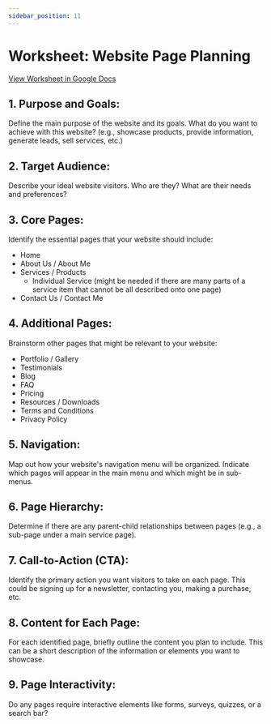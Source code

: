 ```yaml
---
sidebar_position: 11
---
```


# Worksheet: Website Page Planning 

[View Worksheet in Google Docs](https://google.com)

## 1. Purpose and Goals: 
Define the main purpose of the website and its goals. What do you want to achieve with this website? (e.g., showcase products, provide information, generate leads, sell services, etc.) 

## 2. Target Audience: 
Describe your ideal website visitors. Who are they? What are their needs and preferences? 

## 3. Core Pages: 

Identify the essential pages that your website should include: 

- Home 
- About Us / About Me 
- Services / Products
    - Individual Service (might be needed if there are many parts of a service item that cannot be all described onto one page)
- Contact Us / Contact Me 


## 4. Additional Pages: 
Brainstorm other pages that might be relevant to your website: 

- Portfolio / Gallery 
- Testimonials 
- Blog 
- FAQ 
- Pricing 
- Resources / Downloads 
- Terms and Conditions 
- Privacy Policy 

## 5. Navigation: 
Map out how your website's navigation menu will be organized. Indicate which pages will appear in the main menu and which might be in sub-menus. 

## 6. Page Hierarchy: 
Determine if there are any parent-child relationships between pages (e.g., a sub-page under a main service page). 

## 7. Call-to-Action (CTA): 
Identify the primary action you want visitors to take on each page. This could be signing up for a newsletter, contacting you, making a purchase, etc. 

## 8. Content for Each Page: 
For each identified page, briefly outline the content you plan to include. This can be a short description of the information or elements you want to showcase. 

## 9. Page Interactivity: 
Do any pages require interactive elements like forms, surveys, quizzes, or a search bar? 